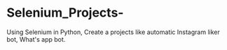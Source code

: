# Selenium_Projects-
Using Selenium in Python, Create a projects like automatic Instagram liker bot,  What's app bot.
